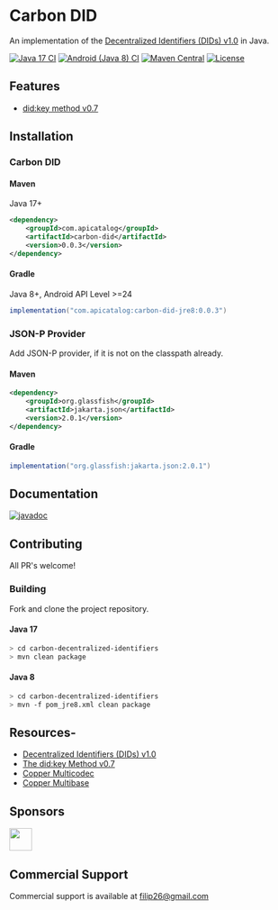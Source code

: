 # Carbon DID
An implementation of the [Decentralized Identifiers (DIDs) v1.0](https://www.w3.org/TR/did-core/) in Java.

[![Java 17 CI](https://github.com/filip26/carbon-decentralized-identifiers/actions/workflows/java17-build.yml/badge.svg)](https://github.com/filip26/carbon-decentralized-identifiers/actions/workflows/java17-build.yml)
[![Android (Java 8) CI](https://github.com/filip26/carbon-decentralized-identifiers/actions/workflows/java8-build.yml/badge.svg)](https://github.com/filip26/carbon-decentralized-identifiers/actions/workflows/java8-build.yml)
[![Maven Central](https://img.shields.io/maven-central/v/com.apicatalog/carbon-did.svg?label=Maven%20Central)](https://search.maven.org/search?q=g:com.apicatalog%20AND%20a:carbon-did)
[![License](https://img.shields.io/badge/License-Apache%202.0-blue.svg)](https://opensource.org/licenses/Apache-2.0)


## Features

* [did:key method v0.7](https://w3c-ccg.github.io/did-method-key/)

## Installation

### Carbon DID

#### Maven

Java 17+

```xml
<dependency>
    <groupId>com.apicatalog</groupId>
    <artifactId>carbon-did</artifactId>
    <version>0.0.3</version>
</dependency>

```

#### Gradle 
Java 8+, Android API Level >=24

```gradle
implementation("com.apicatalog:carbon-did-jre8:0.0.3")
```


### JSON-P Provider

Add JSON-P provider, if it is not on the classpath already.

#### Maven

```xml
<dependency>
    <groupId>org.glassfish</groupId>
    <artifactId>jakarta.json</artifactId>
    <version>2.0.1</version>
</dependency>
```

#### Gradle

```gradle
implementation("org.glassfish:jakarta.json:2.0.1")
```


## Documentation

[![javadoc](https://javadoc.io/badge2/com.apicatalog/carbon-did/javadoc.svg)](https://javadoc.io/doc/com.apicatalog/carbon-did)


## Contributing

All PR's welcome!


### Building

Fork and clone the project repository.

#### Java 17
```bash
> cd carbon-decentralized-identifiers
> mvn clean package
```

#### Java 8
```bash
> cd carbon-decentralized-identifiers
> mvn -f pom_jre8.xml clean package
```

## Resources- 
- [Decentralized Identifiers (DIDs) v1.0](https://www.w3.org/TR/did-core/)
- [The did:key Method v0.7](https://w3c-ccg.github.io/did-method-key/)
- [Copper Multicodec](https://github.com/filip26/copper-multicodec)
- [Copper Multibase](https://github.com/filip26/copper-multibase)

## Sponsors

<a href="https://github.com/digitalbazaar">
  <img src="https://avatars.githubusercontent.com/u/167436?s=200&v=4" width="40" />
</a> 

## Commercial Support
Commercial support is available at filip26@gmail.com

